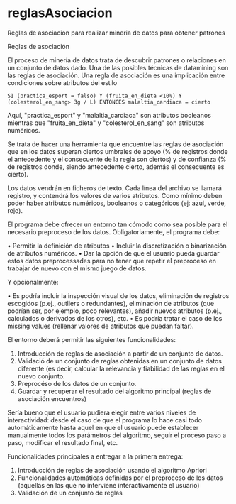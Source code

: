 # reglasAsociacion
Reglas de asociacion para realizar mineria de datos para obtener patrones

Reglas de asociación

El proceso de minería de datos trata de descubrir patrones o relaciones en un conjunto de datos dado. Una de las posibles técnicas de datamining son las reglas de asociación. Una regla de asociación es una implicación entre condiciones sobre atributos del estilo

	SI (practica_esport = falso) Y (fruita_en_dieta <10%) Y (colesterol_en_sang> 3g / L) ENTONCES malaltia_cardiaca = cierto

Aquí, "practica_esport" y "malaltia_cardiaca" son atributos booleanos mientras que "fruita_en_dieta" y "colesterol_en_sang" son atributos numéricos.

Se trata de hacer una herramienta que encuentre las reglas de asociación que en los datos superan ciertos umbrales de apoyo (% de registros donde el antecedente y el consecuente de la regla son ciertos) y de confianza (% de registros donde, siendo antecedente cierto, además el consecuente es cierto).

Los datos vendrán en ficheros de texto. Cada línea del archivo se llamará registro, y contendrá los valores de varios atributos. Como mínimo deben poder haber atributos numéricos, booleanos o categóricos (ej: azul, verde, rojo).

El programa debe ofrecer un entorno tan cómodo como sea posible para el necesario preproceso de los datos. Obligatoriamente, el programa debe:

•	Permitir la definición de atributos
•	Incluir la discretización o binarización de atributos numéricos.
•	Dar la opción de que el usuario pueda guardar estos datos preprocessades para no tener que repetir el preproceso en trabajar de nuevo con el mismo juego de datos.

Y opcionalmente:

•	Es podría incluir la inspección visual de los datos, eliminación de registros escogidos (p.ej., outliers o redundantes), eliminación de atributos (que podrían ser, por ejemplo, poco relevantes), añadir nuevos atributos (p.ej., calculados o derivados de los otros), etc.
•	Es podría tratar el caso de los missing values (rellenar valores de atributos que puedan faltar).

El entorno deberá permitir las siguientes funcionalidades:

1.	Introducción de reglas de asociación a partir de un conjunto de datos.
2.	Validació de un conjunto de reglas obtenidas en un conjunto de datos diferente (es decir, calcular la relevancia y fiabilidad de las reglas en el nuevo conjunto.
3.	Preprocéso de los datos de un conjunto.
4.	Guardar y recuperar el resultado del algoritmo principal (reglas de asociación encuentros)

Sería bueno que el usuario pudiera elegir entre varios niveles de interactividad: desde el caso de que el programa lo hace casi todo automáticamente hasta aquel en que el usuario puede establecer manualmente todos los parámetros del algoritmo, seguir el proceso paso a paso, modificar el resultado final, etc.

Funcionalidades principales a entregar a la primera entrega:

1.	Introducción de reglas de asociación usando el algoritmo Apriori
2.	Funcionalidades automáticas definidas por el preproceso de los datos (aquellas en las que no interviene interactivamente el usuario)
3.	Validación de un conjunto de reglas

